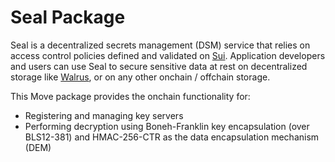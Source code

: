 # Seal Package

Seal is a decentralized secrets management (DSM) service that relies on access control policies defined and validated on [Sui](https://docs.sui.io/concepts/components). Application developers and users can use Seal to secure sensitive data at rest on decentralized storage like [Walrus](https://docs.wal.app/), or on any other onchain / offchain storage.

This Move package provides the onchain functionality for:
- Registering and managing key servers
- Performing decryption using Boneh-Franklin key encapsulation (over BLS12-381) and HMAC-256-CTR as the data encapsulation mechanism (DEM)
